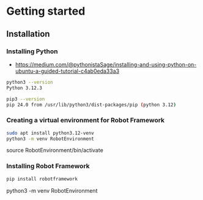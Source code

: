 # Getting started 

## Installation

### Installing Python
* https://medium.com/@pythonistaSage/installing-and-using-python-on-ubuntu-a-guided-tutorial-c4ab0eda33a3

``` bash
python3 --version
Python 3.12.3

pip3 --version
pip 24.0 from /usr/lib/python3/dist-packages/pip (python 3.12)
```

### Creating a virtual environment for Robot Framework

``` bash
sudo apt install python3.12-venv
python3 -m venv RobotEnvironment
```

source RobotEnvironment/bin/activate

### Installing Robot Framework
``` bash
pip install robotframework
```

python3 -m venv RobotEnvironment